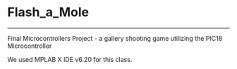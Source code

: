 # Flash_a_Mole
---
Final Microcontrollers Project - a gallery shooting game utilizing the PIC18 Microcontroller

We used MPLAB X IDE v6.20 for this class.
